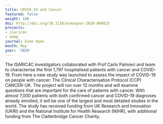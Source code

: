 ```yaml
---
title: COVID-19 and Cancer
featured: false
weight: 100
doi: http://doi.org/10.1136/esmoopen-2020-000825
projects:
- isaric4c
- odap
journal: Esmo Open
month: May
year: '2020'
---
```




<!--<https://lctc.org.uk/research/ccp-cancer-uk/>-->
The ISARIC4C investigators collaborated with Prof Carlo Palmieri and
team to characterise the first 1,797 hospitalised patients with cancer
and COVID-19. From here a new study was launched to assess the impact of
COVID-19 on people with cancer: The Clinical Characterisation Protocol
(CCP) CANCER-UK. The project will run over 12 months and will examine
questions that are important for the care of patients with cancer. With
almost 7,000 patients with both confirmed cancer and COVID-19 diagnoses
already enrolled, it will be one of the largest and most detailed
studies in the world.
The study has received funding from UK Research and Innovation (UKRI)
and the National Institute for Health Research (NIHR), with additional
funding from The Clatterbridge Cancer Charity.
